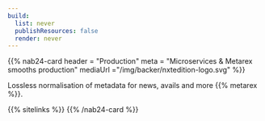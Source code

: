 ```yaml
---
build:
  list: never
  publishResources: false
  render: never
---
```

{{% nab24-card
  header = "Production"
  meta = "Microservices & Metarex smooths production"
  mediaUrl ="/img/backer/nxtedition-logo.svg"
%}}

Lossless normalisation of metadata for news, avails and more {{% metarex %}}.

{{% sitelinks %}}
{{% /nab24-card %}}
